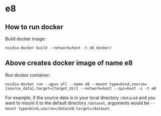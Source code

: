 # e8

## How to run docker

Build docker image: 
```
nvidia-docker build --network=host -t e8 docker/
```
## Above creates docker image of name e8

Run docker container:
```
nvidia-docker run --gpus all --name e8 --mount type=bind,source={source_data},target={target_dir} --network=host --ipc=host -i -t e8
```
For example, if the source data is in your local directory `/data/e8` and you want to mount it to the default directory `/dataset`, arguments would be `--mount type=bind,source=/data/e8,target=/dataset`.


